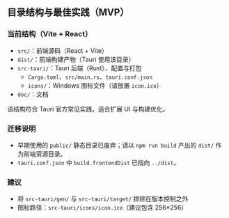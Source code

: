 ## 目录结构与最佳实践（MVP）

### 当前结构（Vite + React）
- `src/`：前端源码（React + Vite）
- `dist/`：前端构建产物（Tauri 使用该目录）
- `src-tauri/`：Tauri 后端（Rust）、配置与打包
  - `Cargo.toml`、`src/main.rs`、`tauri.conf.json`
  - `icons/`：Windows 图标文件（请放置 `icon.ico`）
- `doc/`：文档

该结构符合 Tauri 官方常见实践，适合扩展 UI 与构建优化。

### 迁移说明
- 早期使用的 `public/` 静态目录已废弃；请以 `npm run build` 产出的 `dist/` 作为前端资源目录。
- `tauri.conf.json` 中 `build.frontendDist` 已指向 `../dist`。

### 建议
- 将 `src-tauri/gen/` 与 `src-tauri/target/` 排除在版本控制之外
- 图标路径：`src-tauri/icons/icon.ico`（建议包含 256×256）
